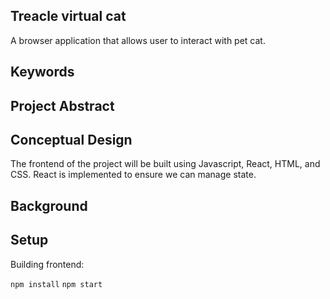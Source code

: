 ## Treacle virtual cat

A browser application that allows user to interact with pet cat. 

## Keywords

## Project Abstract 

## Conceptual Design
The frontend of the project will be built using Javascript, React, HTML, and CSS. React is implemented
to ensure we can manage state. 

## Background


## Setup

Building frontend:

`npm install`
`npm start`